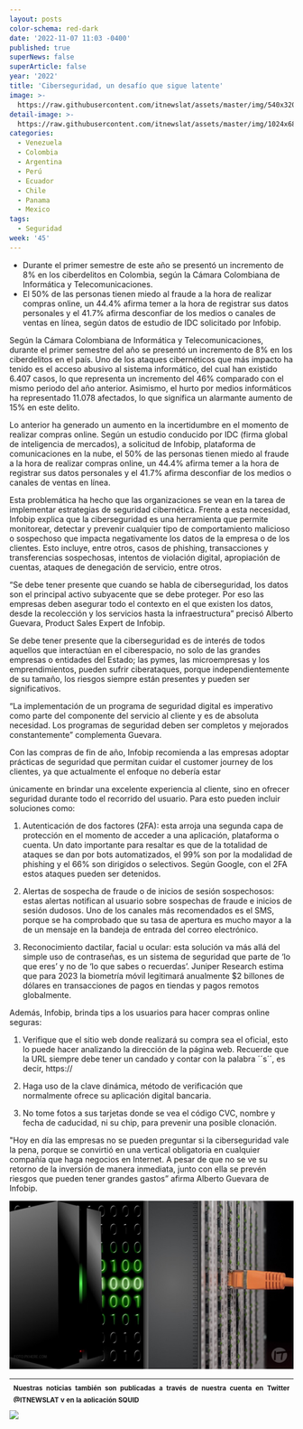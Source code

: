 ```yaml
---
layout: posts
color-schema: red-dark
date: '2022-11-07 11:03 -0400'
published: true
superNews: false
superArticle: false
year: '2022'
title: 'Ciberseguridad, un desafío que sigue latente'
image: >-
  https://raw.githubusercontent.com/itnewslat/assets/master/img/540x320/Ciberseguridad-p.jpg
detail-image: >-
  https://raw.githubusercontent.com/itnewslat/assets/master/img/1024x680/Ciberseguridad-g.jpg
categories:
  - Venezuela
  - Colombia
  - Argentina
  - Perú
  - Ecuador
  - Chile
  - Panama
  - Mexico
tags:
  - Seguridad
week: '45'
---
```

- Durante el primer semestre de este año se presentó un incremento de 8% en los ciberdelitos en Colombia, según la Cámara Colombiana de Informática y Telecomunicaciones.
- El 50% de las personas tienen miedo al fraude a la hora de realizar compras online, un 44.4% afirma temer a la hora de registrar sus datos personales y el 41.7% afirma desconfiar de los medios o canales de ventas en línea, según datos de estudio de IDC solicitado por Infobip.

Según la Cámara Colombiana de Informática y Telecomunicaciones, durante el primer semestre del año se presentó un incremento de 8% en los ciberdelitos en el país. Uno de los ataques cibernéticos que más impacto ha tenido es el acceso abusivo al sistema informático, del cual han existido 6.407 casos, lo que representa un incremento del 46% comparado con el mismo periodo del año anterior. Asimismo, el hurto por medios informáticos ha representado 11.078 afectados, lo que significa un alarmante aumento de 15% en este delito.

Lo anterior ha generado un aumento en la incertidumbre en el momento de realizar compras online. Según un estudio conducido por IDC (firma global de inteligencia de mercados), a solicitud de Infobip, plataforma de comunicaciones en la nube, el 50% de las personas tienen miedo al fraude a la hora de realizar compras online, un 44.4% afirma temer a la hora de registrar sus datos personales y el 41.7% afirma desconfiar de los medios o canales de ventas en línea.

Esta problemática ha hecho que las organizaciones se vean en la tarea de implementar estrategias de seguridad cibernética. Frente a esta necesidad, Infobip explica que la ciberseguridad es una herramienta que permite monitorear, detectar y prevenir cualquier tipo de comportamiento malicioso o sospechoso que impacta negativamente los datos de la empresa o de los clientes. Esto incluye, entre otros, casos de phishing, transacciones y transferencias sospechosas, intentos de violación digital, apropiación de cuentas, ataques de denegación de servicio, entre otros.

“Se debe tener presente que cuando se habla de ciberseguridad, los datos son el principal activo subyacente que se debe proteger. Por eso las empresas deben asegurar todo el contexto en el que existen los datos, desde la recolección y los servicios hasta la infraestructura” precisó Alberto Guevara, Product Sales Expert de Infobip.

Se debe tener presente que la ciberseguridad es de interés de todos aquellos que interactúan en el ciberespacio, no solo de las grandes empresas o entidades del Estado; las pymes, las microempresas y los emprendimientos, pueden sufrir ciberataques, porque independientemente de su tamaño, los riesgos siempre están presentes y pueden ser significativos.

“La implementación de un programa de seguridad digital es imperativo como parte del componente del servicio al cliente y es de absoluta necesidad. Los programas de seguridad deben ser completos y mejorados constantemente” complementa Guevara.

Con las compras de fin de año, Infobip recomienda a las empresas adoptar prácticas de seguridad que permitan cuidar el customer journey de los clientes, ya que actualmente el enfoque no debería estar

únicamente en brindar una excelente experiencia al cliente, sino en ofrecer seguridad durante todo el recorrido del usuario. Para esto pueden incluir soluciones como:

1. Autenticación de dos factores (2FA): esta arroja una segunda capa de protección en el momento de acceder a una aplicación, plataforma o cuenta. Un dato importante para resaltar es que de la totalidad de ataques se dan por bots automatizados, el 99% son por la modalidad de phishing y el 66% son dirigidos o selectivos. Según Google, con el 2FA estos ataques pueden ser detenidos.

2. Alertas de sospecha de fraude o de inicios de sesión sospechosos: estas alertas notifican al usuario sobre sospechas de fraude e inicios de sesión dudosos. Uno de los canales más recomendados es el SMS, porque se ha comprobado que su tasa de apertura es mucho mayor a la de un mensaje en la bandeja de entrada del correo electrónico.

3. Reconocimiento dactilar, facial u ocular: esta solución va más allá del simple uso de contraseñas, es un sistema de seguridad que parte de ‘lo que eres’ y no de ‘lo que sabes o recuerdas’. Juniper Research estima que para 2023 la biometría móvil legitimará anualmente $2 billones de dólares en transacciones de pagos en tiendas y pagos remotos globalmente.

Además, Infobip, brinda tips a los usuarios para hacer compras online seguras:

1. Verifique que el sitio web donde realizará su compra sea el oficial, esto lo puede hacer analizando la dirección de la página web. Recuerde que la URL siempre debe tener un candado y contar con la palabra ´´s´´, es decir, https://

2. Haga uso de la clave dinámica, método de verificación que normalmente ofrece su aplicación digital bancaria.

3. No tome fotos a sus tarjetas donde se vea el código CVC, nombre y fecha de caducidad, ni su chip, para prevenir una posible clonación.

"Hoy en día las empresas no se pueden preguntar si la ciberseguridad vale la pena, porque se convirtió en una vertical obligatoria en cualquier compañía que haga negocios en Internet. A pesar de que no se ve su retorno de la inversión de manera inmediata, junto con ella se prevén riesgos que pueden tener grandes gastos” afirma Alberto Guevara de Infobip.

![](https://raw.githubusercontent.com/itnewslat/assets/master/img/540x320/Ciberseguridad-p.jpg)

<table style="height: 42px;" width="569">
<tbody>
<tr>
<td style="text-align: justify;"><sub><strong>Nuestras noticias también son publicadas a través de nuestra cuenta en Twitter <a href="https://twitter.com/itnewslat?lang=es">@ITNEWSLAT</a> y en la aplicación <a href="https://squidapp.co/en/">SQUID</a></strong></sub></td>
</tr>
</tbody>
</table>

<img src="https://tracker.metricool.com/c3po.jpg?hash=56f88a41e39ab42c063cc51676587a04"/>